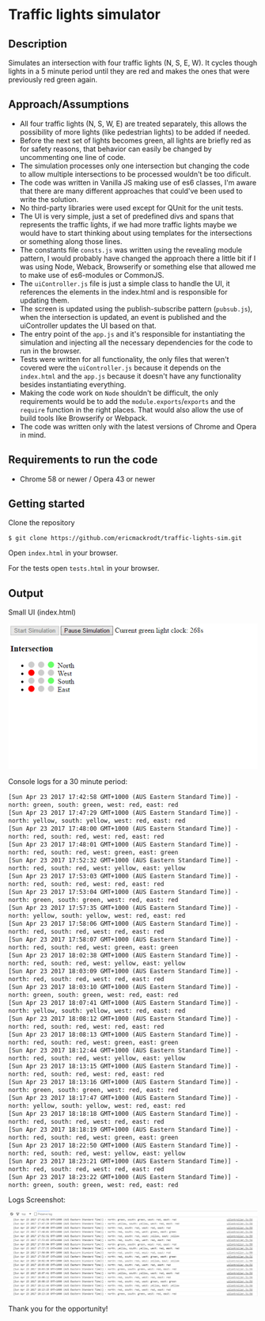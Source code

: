 # Traffic lights simulator

Description
-----------

Simulates an intersection with four traffic lights (N, S, E, W). It cycles though lights in a 5 minute period until they are red and makes the ones that were previously red green again.

Approach/Assumptions
--------------------

- All four traffic lights (N, S, W, E) are treated separately, this allows the possibility of more lights (like pedestrian lights) to be added if needed.
- Before the next set of lights becomes green, all lights are briefly red as for safety reasons, that behavior can easily be changed by uncommenting one line of code.
- The simulation processes only one intersection but changing the code to allow multiple intersections to be processed wouldn't be too dificult.
- The code was written in Vanilla JS making use of es6 classes, I'm aware that there are many different approaches that could've been used to write the solution.
- No third-party libraries were used except for QUnit for the unit tests.
- The UI is very simple, just a set of predefined divs and spans that represents the traffic lights, if we had more traffic lights maybe we would have to start thinking about using templates for the intersections or something along those lines.
- The constants file `consts.js` was written using the revealing module pattern, I would probably have changed the approach there a little bit if I was using Node, Weback, Browserify or something else that allowed me to make use of es6-modules or CommonJS.
- The `uiController.js` file is just a simple class to handle the UI, it references the elements in the index.html and is responsible for updating them.
- The screen is updated using the publish-subscribe pattern (`pubsub.js`), when the intersection is updated, an event is published and the uiController updates the UI based on that. 
- The entry point of the `app.js` and it's responsible for instantiating the simulation and injecting all the necessary dependencies for the code to run in the browser.
- Tests were written for all functionality, the only files that weren't covered were the `uiController.js` because it depends on the `index.html` and the `app.js` because it doesn't have any functionality besides instantiating everything.
- Making the code work on `Node` shouldn't be difficult, the only requirements would be to add the `module.exports`/`exports` and the `require` function in the right places. That would also allow the use of build tools like Browserify or Webpack.
- The code was written only with the latest versions of Chrome and Opera in mind.

Requirements to run the code
----------------------------

- Chrome 58 or newer / Opera 43 or newer

Getting started
---------------

Clone the repository

    $ git clone https://github.com/ericmackrodt/traffic-lights-sim.git

Open `index.html` in your browser.

For the tests open `tests.html` in your browser.

Output
------

Small UI (index.html)

![alt tag](https://raw.githubusercontent.com/ericmackrodt/traffic-lights-sim/master/Screenshot.PNG)

Console logs for a 30 minute period:

    [Sun Apr 23 2017 17:42:58 GMT+1000 (AUS Eastern Standard Time)] - north: green, south: green, west: red, east: red
    [Sun Apr 23 2017 17:47:29 GMT+1000 (AUS Eastern Standard Time)] - north: yellow, south: yellow, west: red, east: red
    [Sun Apr 23 2017 17:48:00 GMT+1000 (AUS Eastern Standard Time)] - north: red, south: red, west: red, east: red
    [Sun Apr 23 2017 17:48:01 GMT+1000 (AUS Eastern Standard Time)] - north: red, south: red, west: green, east: green
    [Sun Apr 23 2017 17:52:32 GMT+1000 (AUS Eastern Standard Time)] - north: red, south: red, west: yellow, east: yellow
    [Sun Apr 23 2017 17:53:03 GMT+1000 (AUS Eastern Standard Time)] - north: red, south: red, west: red, east: red
    [Sun Apr 23 2017 17:53:04 GMT+1000 (AUS Eastern Standard Time)] - north: green, south: green, west: red, east: red
    [Sun Apr 23 2017 17:57:35 GMT+1000 (AUS Eastern Standard Time)] - north: yellow, south: yellow, west: red, east: red
    [Sun Apr 23 2017 17:58:06 GMT+1000 (AUS Eastern Standard Time)] - north: red, south: red, west: red, east: red
    [Sun Apr 23 2017 17:58:07 GMT+1000 (AUS Eastern Standard Time)] - north: red, south: red, west: green, east: green
    [Sun Apr 23 2017 18:02:38 GMT+1000 (AUS Eastern Standard Time)] - north: red, south: red, west: yellow, east: yellow
    [Sun Apr 23 2017 18:03:09 GMT+1000 (AUS Eastern Standard Time)] - north: red, south: red, west: red, east: red
    [Sun Apr 23 2017 18:03:10 GMT+1000 (AUS Eastern Standard Time)] - north: green, south: green, west: red, east: red
    [Sun Apr 23 2017 18:07:41 GMT+1000 (AUS Eastern Standard Time)] - north: yellow, south: yellow, west: red, east: red
    [Sun Apr 23 2017 18:08:12 GMT+1000 (AUS Eastern Standard Time)] - north: red, south: red, west: red, east: red
    [Sun Apr 23 2017 18:08:13 GMT+1000 (AUS Eastern Standard Time)] - north: red, south: red, west: green, east: green
    [Sun Apr 23 2017 18:12:44 GMT+1000 (AUS Eastern Standard Time)] - north: red, south: red, west: yellow, east: yellow
    [Sun Apr 23 2017 18:13:15 GMT+1000 (AUS Eastern Standard Time)] - north: red, south: red, west: red, east: red
    [Sun Apr 23 2017 18:13:16 GMT+1000 (AUS Eastern Standard Time)] - north: green, south: green, west: red, east: red
    [Sun Apr 23 2017 18:17:47 GMT+1000 (AUS Eastern Standard Time)] - north: yellow, south: yellow, west: red, east: red
    [Sun Apr 23 2017 18:18:18 GMT+1000 (AUS Eastern Standard Time)] - north: red, south: red, west: red, east: red
    [Sun Apr 23 2017 18:18:19 GMT+1000 (AUS Eastern Standard Time)] - north: red, south: red, west: green, east: green
    [Sun Apr 23 2017 18:22:50 GMT+1000 (AUS Eastern Standard Time)] - north: red, south: red, west: yellow, east: yellow
    [Sun Apr 23 2017 18:23:21 GMT+1000 (AUS Eastern Standard Time)] - north: red, south: red, west: red, east: red
    [Sun Apr 23 2017 18:23:22 GMT+1000 (AUS Eastern Standard Time)] - north: green, south: green, west: red, east: red

Logs Screenshot:

![alt tag](https://raw.githubusercontent.com/ericmackrodt/traffic-lights-sim/master/logs.PNG)

Thank you for the opportunity!